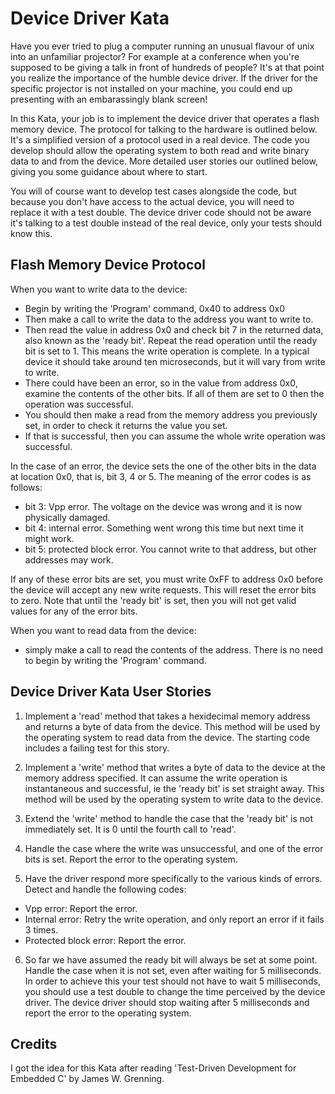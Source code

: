 Device Driver Kata
==================

Have you ever tried to plug a computer running an unusual flavour of unix into an unfamiliar projector? For example at a conference when you're supposed to be giving a talk in front of hundreds of people? It's at that point you realize the importance of the humble device driver. If the driver for the specific projector is not installed on your machine, you could end up presenting with an embarassingly blank screen!

In this Kata, your job is to implement the device driver that operates a flash memory device. The protocol for talking to the hardware is outlined below. It's a simplified version of a protocol used in a real device. The code you develop should allow the operating system to both read and write binary data to and from the device. More detailed user stories our outlined below, giving you some guidance about where to start.

You will of course want to develop test cases alongside the code, but because you don't have access to the actual device, you will need to replace it with a test double. The device driver code should not be aware it's talking to a test double instead of the real device, only your tests should know this.

Flash Memory Device Protocol
----------------------------

When you want to write data to the device:

  - Begin by writing the 'Program' command, 0x40 to address 0x0
  - Then make a call to write the data to the address you want to write to.
  - Then read the value in address 0x0 and check bit 7 in the returned data, also known as the 'ready bit'. Repeat the read operation until the ready bit is set to 1. This means the write operation is complete. In a typical device it should take around ten microseconds, but it will vary from write to write.
  - There could have been an error, so in the value from address 0x0, examine the contents of the other bits. If all of them are set to 0 then the operation was successful.
  - You should then make a read from the memory address you previously set, in order to check it returns the value you set.
  - If that is successful, then you can assume the whole write operation was successful.

In the case of an error, the device sets the one of the other bits in the data at location 0x0, that is, bit 3, 4 or 5. The meaning of the error codes is as follows:

  - bit 3: Vpp error. The voltage on the device was wrong and it is now physically damaged.
  - bit 4: internal error. Something went wrong this time but next time it might work.
  - bit 5: protected block error. You cannot write to that address, but other addresses may work.

If any of these error bits are set, you must write 0xFF to address 0x0 before the device will accept any new write requests.
This will reset the error bits to zero. Note that until the 'ready bit' is set, then you will not get valid values for any of the error bits.

When you want to read data from the device:

  - simply make a call to read the contents of the address. There is no need to begin by writing the 'Program' command.

Device Driver Kata User Stories
-------------------------------

1) Implement a 'read' method that takes a hexidecimal memory address and returns a byte of data from the device. This method will be used by the operating system to read data from the device. The starting code includes a failing test for this story.

2) Implement a 'write' method that writes a byte of data to the device at the memory address specified. It can assume the write operation is instantaneous and successful, ie the 'ready bit' is set straight away. This method will be used by the operating system to write data to the device.

3) Extend the 'write' method to handle the case that the 'ready bit' is not immediately set. It is 0 until the fourth call to 'read'.

4) Handle the case where the write was unsuccessful, and one of the error bits is set. Report the error to the operating system.

5) Have the driver respond more specifically to the various kinds of errors. Detect and handle the following codes:

  - Vpp error: Report the error.
  - Internal error: Retry the write operation, and only report an error if it fails 3 times.
  - Protected block error: Report the error.

6) So far we have assumed the ready bit will always be set at some point. Handle the case when it is not set, even after waiting for 5 milliseconds. In order to achieve this your test should not have to wait 5 milliseconds, you should use a test double to change the time perceived by the device driver. The device driver should stop waiting after 5 milliseconds and report the error to the operating system.

Credits
-------

I got the idea for this Kata after reading 'Test-Driven Development for Embedded C' by James W. Grenning.
